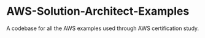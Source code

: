 # AWS-Solution-Architect-Examples
A codebase for all the AWS examples used through AWS certification study. 
